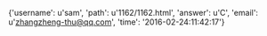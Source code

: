 {'username': u'sam', 'path': u'1162/1162.html', 'answer': u'C', 'email': u'zhangzheng-thu@qq.com', 'time': '2016-02-24:11:42:17'}